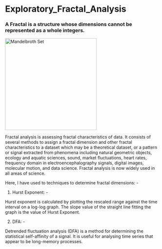 # Exploratory_Fractal_Analysis

### A Fractal is a structure whose dimensions cannot be represented as a whole integers.

<img src="https://upload.wikimedia.org/wikipedia/commons/2/21/Mandel_zoom_00_mandelbrot_set.jpg" height = 300 alt = "Mandelbroth Set">

Fractal analysis is assessing fractal characteristics of data.
It consists of several methods to assign a fractal dimension and other fractal characteristics to a dataset which may be a theoretical dataset, 
or a pattern or signal extracted from phenomena including natural geometric objects, ecology and aquatic sciences, sound, market fluctuations,
heart rates, frequency domain in electroencephalography signals, digital images, molecular motion, and data science.
Fractal analysis is now widely used in all areas of science.

Here, I have used to techniques to determine fractal dimensions: - 
1) Hurst Exponent: - 

Hurst exponent is calculated by plotting the rescaled range against the time interval on a log-log graph.
The slope value of the straight line fitting the graph is the value of Hurst Exponent.

2) DFA: - 

Detrended fluctuation analysis (DFA) is a method for determining the statistical self-affinity of a signal. 
It is useful for analysing time series that appear to be long-memory processes.
